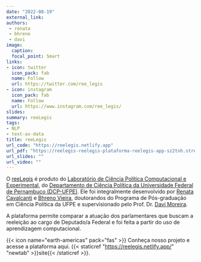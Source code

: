 ```yaml
---
date: "2022-08-19"
external_link:
authors:
 - renata
 - bhreno
 - davi
image:
  caption:
  focal_point: Smart
links:
- icon: twitter
  icon_pack: fab
  name: Follow
  url: https://twitter.com/ree_legis
- icon: instagram
  icon_pack: fab
  name: Follow
  url: https://www.instagram.com/ree_legis/
slides:
summary: reeLegis
tags:
- NLP
- text-as-data
title: reeLegis
url_code: "https://reelegis.netlify.app"
url_pdf: "https://reelegis-reelegis-plataforma-reelegis-app-sz2tnh.streamlitapp.com/"
url_slides: ""
url_video: ""
---
```


O [reeLegis](https://reelegis-reelegis-plataforma-reelegis-app-sz2tnh.streamlitapp.com) é produto do [Laboratório de Ciência Política Computacional e Experimental](https://cpcex-lab.rbind.io/), do [Departamento de Ciência Política da Universidade Federal de Pernambuco (DCP-UFPE)](https://www.ufpe.br/politica). Ele foi integralmente desenvolvido por [Renata Cavalcanti](https://cpcex-lab.rbind.io/author/renata-cavalcanti/) e [Bhreno Vieira](https://cpcex-lab.rbind.io/author/bhreno-vieira/), doutorandos do Programa de Pós-graduação em Ciência Política da UFPE e supervisionado pelo Prof. Dr. [Davi Moreira](https://cpcex-lab.rbind.io/author/davi-moreira/).

A plataforma permite comparar a atuação dos parlamentares que buscam a reeleição ao cargo de Deputado/a Federal e foi feita a partir do uso de aprendizagem computacional.

{{< icon name="earth-americas" pack="fas" >}} Conheça nosso projeto e acesse a plataforma aqui. {{< staticref "https://reelegis.netlify.app/" "newtab" >}}site{{< /staticref >}}.
